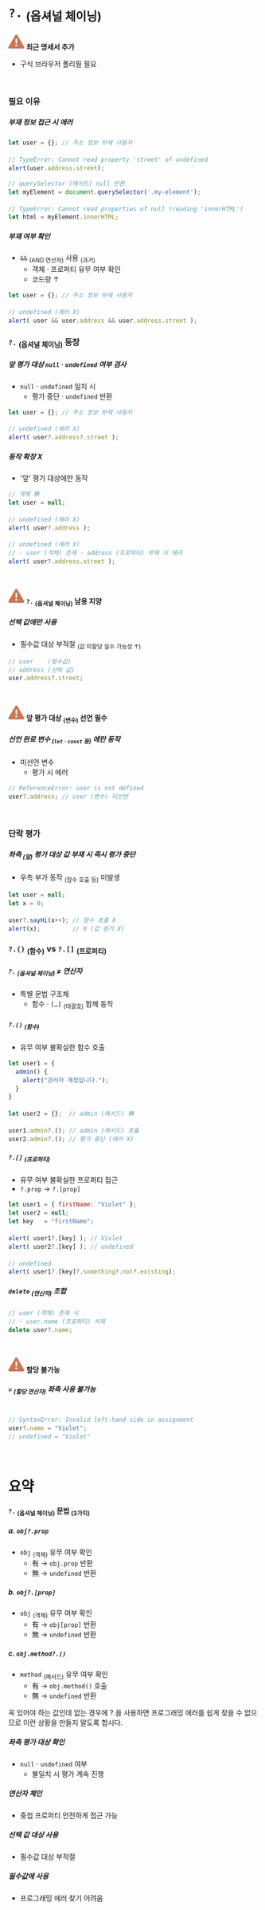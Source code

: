 `?.` <sub>(옵셔널 체이닝)</sub>
====

<img src="../../images/commons/icons/triangle-exclamation-solid.svg" /> **최근 명세서 추가**

- 구식 브라우저 폴리필 필요

<br />

### 필요 이유

##### 부재 정보 접근 시 에러
```javascript
let user = {}; // 주소 정보 부재 사용자

// TypeError: Cannot read property 'street' of undefined
alert(user.address.street);
```
```javascript
// querySelector (메서드) null 반환
let myElement = document.querySelector('.my-element');

// TypeError: Cannot read properties of null (reading 'innerHTML')
let html = myElement.innerHTML;
```

##### 부재 여부 확인
- `&&` <sub>(AND 연산자)</sub> 사용 <sub>(과거)</sub>
  - 객체 · 프로퍼티 유무 여부 확인
  - 코드량 ↑
```javascript
let user = {}; // 주소 정보 부재 사용자

// undefined (에러 X)
alert( user && user.address && user.address.street );
```

### `?.` <sub>(옵셔널 체이닝)</sub> 등장

##### 앞 평가 대상 `null` · `undefined` 여부 검사
- `null` · `undefined` 일치 시
  - 평가 중단 · `undefined` 반환
```javascript
let user = {}; // 주소 정보 부재 사용자

// undefined (에러 X)
alert( user?.address?.street );
```

##### 동작 확장 X
- '앞' 평가 대상에만 동작
```javascript
// 객체 無
let user = null;

// undefined (에러 X)
alert( user?.address );

// undefined (에러 X)
// - user (객체) 존재 · address (프로퍼티) 부재 시 에러
alert( user?.address.street );
```

<br />

<img src="../../images/commons/icons/triangle-exclamation-solid.svg" /> **`?.` <sub>(옵셔널 체이닝)</sub> 남용 지양**

##### 선택 값에만 사용
- 필수값 대상 부적절 <sub>(값 미할당 실수 가능성 ↑)</sub>
```javascript
// user    (필수값)
// address (선택 값)
user.address?.street;
```

<br />

<img src="../../images/commons/icons/triangle-exclamation-solid.svg" /> **앞 평가 대상 <sub>(변수)</sub> 선언 필수**

##### 선언 완료 변수 <sub>(`let` · `const` 등)</sub> 에만 동작
- 미선언 변수
  - 평가 시 에러
```javascript
// ReferenceError: user is not defined
user?.address; // user (변수) 미선언
```

<br />

### 단락 평가

##### 좌측 <sub>(앞)</sub> 평가 대상 값 부재 시 즉시 평가 중단
- 우측 부가 동작 <sub>(함수 호출 등)</sub> 미발생
```javascript
let user = null;
let x = 0;

user?.sayHi(x++); // 함수 호출 X
alert(x);         // 0 (값 증가 X)
```

### `?.()` <sub>(함수)</sub> vs `?.[]` <sub>(프로퍼티)</sub>

##### `?.` <sub>(옵셔널 체이닝)</sub> ≠ 연산자
- 특별 문법 구조체
  - 함수 · `[…]` <sub>(대괄호)</sub> 함께 동작

##### `?.()` <sub>(함수)</sub>
- 유무 여부 불확실한 함수 호출
```javascript
let user1 = {
  admin() {
    alert("관리자 계정입니다.");
  }
}

let user2 = {};  // admin (메서드) 無

user1.admin?.(); // admin (메서드) 호출
user2.admin?.(); // 평가 중단 (에러 X)
```

##### `?.[]` <sub>(프로퍼티)</sub>
- 유무 여부 불확실한 프로퍼티 접근
- `?.prop` → `?.[prop]`
```javascript
let user1 = { firstName: "Violet" };
let user2 = null;
let key   = "firstName";

alert( user1?.[key] ); // Violet
alert( user2?.[key] ); // undefined

// undefined
alert( user1?.[key]?.something?.not?.existing);
```

##### `delete` <sub>(연산자)</sub> 조합
```javascript
// user (객체) 존재 시
// - user.name (프로퍼티) 삭제
delete user?.name;
```

<br />

<img src="../../images/commons/icons/triangle-exclamation-solid.svg" /> **할당 불가능**

##### `=` <sub>(할당 연산자)</sub> 좌측 사용 불가능
```javascript

// SyntaxError: Invalid left-hand side in assignment
user?.name = "Violet";
// undefined = "Violet"
```

<br />

요약
====

#### `?.` <sub>(옵셔널 체이닝)</sub> 문법 <sub>(3가지)</sub>

##### a. `obj?.prop`
- `obj` <sub>(객체)</sub> 유무 여부 확인
  - 有 → `obj.prop` 반환
  - 無 → `undefined` 반환

##### b. `obj?.[prop]`
- `obj` <sub>(객체)</sub> 유무 여부 확인
  - 有 → `obj[prop]` 반환
  - 無 → `undefined` 반환
##### c. `obj.method?.()`
- `method` <sub>(메서드)</sub> 유무 여부 확인
  - 有 → `obj.method()` 호출
  - 無 → `undefined` 반환

꼭 있어야 하는 값인데 없는 경우에 ?.을 사용하면 프로그래밍 에러를 쉽게 찾을 수 없으므로 이런 상황을 만들지 말도록 합시다.

##### 좌측 평가 대상 확인
- `null` · `undefined` 여부
  - 불일치 시 평가 계속 진행

##### 연산자 체인
- 중첩 프로퍼티 안전하게 접근 가능

##### 선택 값 대상 사용
- 필수값 대상 부적절

##### 필수값에 사용
- 프로그래밍 에러 찾기 어려움
